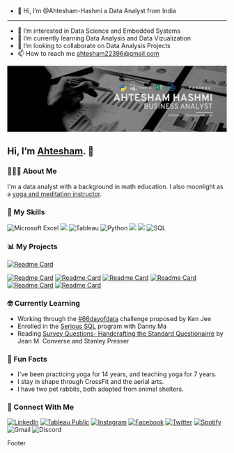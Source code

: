 - 👋 Hi, I’m @Ahtesham-Hashmi a Data Analyst from India

________________________________________________________________________________________________________________________________________________________________________

- 👀 I’m interested in Data Science and Embedded Systems
- 🌱 I’m currently learning Data Analysis and Data Vizualization 
- 💞️ I’m looking to collaborate on Data Analysis Projects
- 📫 How to reach me ahtesham22396@gmail.com

<!---
Ahtesham-Hashmi/Ahtesham-Hashmi is a ✨ special ✨ repository because its `README.md` (this file) appears on your GitHub profile.
You can click the Preview link to take a look at your changes.
--->
![Banner](https://github.com/Ahtesham-Hashmi/Ahtesham-Hashmi/blob/d2be34cdb5bd989846ae9d706260a04a7c8170a4/Beige%20&%20Black%20Geometric%20Technology%20LinkedIn%20Banner(2).png)

## Hi, I’m [Ahtesham](https://www.-.com). 👋  

### 💁🏻‍♀️ About Me
I'm a data analyst with a background in math education. 
I also moonlight as a [yoga and meditation instructor](https://www.denacoduri.com/yoga).

### 🤖 My Skills
![Microsoft Excel](https://img.shields.io/badge/Microsoft_Excel-217346?style=for-the-badge&logo=microsoft-excel&logoColor=white) 
<img src="https://img.shields.io/badge/postgres-%23316192.svg?style=for-the-badge&logo=postgresql&logoColor=white">
![Tableau](https://img.shields.io/badge/Tableau-E97627?style=for-the-badge&logo=Tableau&logoColor=white) 
![Python](https://img.shields.io/badge/python-3670A0?style=for-the-badge&logo=python&logoColor=ffdd54)
<img src="https://img.shields.io/badge/pandas-%23150458.svg?style=for-the-badge&logo=pandas&logoColor=white">
<img src="https://img.shields.io/badge/numpy-%23013243.svg?style=for-the-badge&logo=numpy&logoColor=white">
![SQL](https://img.shields.io/badge/SQL-217346?style=for-the-badge&logo=microsoft-sql&logoColor=white) 
 
### 📊 My Projects

[![Readme Card](https://github-readme-stats.vercel.app/api/pin/?username=denacoduri&repo=murderdata)](https://github.com/denacoduri/murderdata)

[![Readme Card](https://github-readme-stats.vercel.app/api/pin/?username=denacoduri&repo=rockbuster)](https://github.com/denacoduri/rockbuster)
[![Readme Card](https://github-readme-stats.vercel.app/api/pin/?username=denacoduri&repo=silvertone)](https://github.com/denacoduri/silvertone)
[![Readme Card](https://github-readme-stats.vercel.app/api/pin/?username=denacoduri&repo=instacart)](https://github.com/denacoduri/instacart)
[![Readme Card](https://github-readme-stats.vercel.app/api/pin/?username=denacoduri&repo=gameco)](https://github.com/denacoduri/gameco)
[![Readme Card](https://github-readme-stats.vercel.app/api/pin/?username=denacoduri&repo=fluseason)](https://github.com/denacoduri/fluseason)
[![Readme Card](https://github-readme-stats.vercel.app/api/pin/?username=denacoduri&repo=healthco)](https://github.com/denacoduri/healthco)


### 🤓 Currently Learning
- Working through the [#66dayofdata](https://www.youtube.com/watch?v=qV_AlRwhI3I) challenge proposed by Ken Jee
- Enrolled in the [Serious SQL](https://www.datawithdanny.com/courses/serious-sql) program with Danny Ma
- Reading [Survey Questions- Handcrafting the Standard Questionairre](https://www.amazon.com/Survey-Questions-Handcrafting-Standardized-Questionnaire/dp/0803927436) by Jean M. Converse and Stanley Presser

### 🦄 Fun Facts
- I've been practicing yoga for 14 years, and teaching yoga for 7 years.
- I stay in shape through CrossFit and the aerial arts.
- I have two pet rabbits, both adopted from animal shelters.

### 🤝 Connect With Me
[![LinkedIn](https://img.shields.io/badge/linkedin-%230077B5.svg?style=for-the-badge&logo=linkedin&logoColor=white)](https://www.linkedin.com/in/denacoduri/)
[![Tableau Public](https://img.shields.io/badge/Tableau_Public-%232C2D72.svg?style=for-the-badge&logo=Tableau&&logoColor=white)](https://public.tableau.com/app/profile/denacoduri) 
[![Instagram](https://img.shields.io/badge/Instagram-%23E4405F.svg?style=for-the-badge&logo=Instagram&logoColor=white)](https://www.instagram.com/denacoduri/) 
[![Facebook](https://img.shields.io/badge/facebook-%2314354C.svg?style=for-the-badge&logo=Facebook&logoColor=white)](https://www.facebook.com/denacoduri/) 
[![Twitter](https://img.shields.io/badge/Twitter-1DA1F2?style=for-the-badge&logo=Twitter&logoColor=white)](https://twitter.com/denacoduri)
[![Spotify](https://img.shields.io/badge/spotify-%2314354C.svg?style=for-the-badge&logo=Spotify&logoColor=white)](https://open.spotify.com/user/willowny?si=00096f3cc41e49e1)
![Gmail](https://img.shields.io/badge/denacoduri@gmail.com-D14836?style=for-the-badge&logo=gmail&logoColor=white)
![Discord](https://img.shields.io/badge/Discord_denacoduri_1398-7289DA?style=for-the-badge&logo=discord&logoColor=white) 





<!--
**denacoduri/denacoduri** is a ✨ _special_ ✨ repository because its `README.md` (this file) appears on your GitHub profile.
Here are some ideas to get you started:
- 🔭 I’m currently working on ...
- 🌱 I’m c
urrently learning ...
- 👯 I’m looking to collaborate on ...
- 🤔 I’m looking for help with ...
- 💬 Ask me about ...
- 📫 How to reach me: ...
- 😄 Pronouns: ...
- ⚡ Fun fact: ...
-->
Footer
